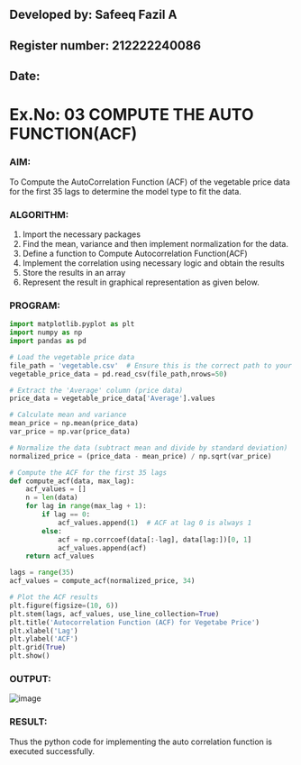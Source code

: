 ## Developed by: Safeeq Fazil A
## Register number: 212222240086
## Date:

# Ex.No: 03   COMPUTE THE AUTO FUNCTION(ACF)

 ### AIM:
To Compute the AutoCorrelation Function (ACF) of the vegetable price data for the first 35 lags to determine the model
type to fit the data.

### ALGORITHM:
1. Import the necessary packages
2. Find the mean, variance and then implement normalization for the data.
3. Define a function to Compute Autocorrelation Function(ACF)
4. Implement the correlation using necessary logic and obtain the results
5. Store the results in an array
6. Represent the result in graphical representation as given below.

### PROGRAM:
```py
import matplotlib.pyplot as plt
import numpy as np
import pandas as pd

# Load the vegetable price data
file_path = 'vegetable.csv'  # Ensure this is the correct path to your CSV file
vegetable_price_data = pd.read_csv(file_path,nrows=50)

# Extract the 'Average' column (price data)
price_data = vegetable_price_data['Average'].values

# Calculate mean and variance
mean_price = np.mean(price_data)
var_price = np.var(price_data)

# Normalize the data (subtract mean and divide by standard deviation)
normalized_price = (price_data - mean_price) / np.sqrt(var_price)

# Compute the ACF for the first 35 lags
def compute_acf(data, max_lag):
    acf_values = []
    n = len(data)
    for lag in range(max_lag + 1):
        if lag == 0:
            acf_values.append(1)  # ACF at lag 0 is always 1
        else:
            acf = np.corrcoef(data[:-lag], data[lag:])[0, 1]
            acf_values.append(acf)
    return acf_values

lags = range(35)
acf_values = compute_acf(normalized_price, 34)

# Plot the ACF results
plt.figure(figsize=(10, 6))
plt.stem(lags, acf_values, use_line_collection=True)
plt.title('Autocorrelation Function (ACF) for Vegetabe Price')
plt.xlabel('Lag')
plt.ylabel('ACF')
plt.grid(True)
plt.show()
```

### OUTPUT:
![image](https://github.com/user-attachments/assets/de1738a0-66e1-4c30-83d1-6a970aa8033f)


### RESULT:
Thus the python code for implementing the auto correlation function is executed successfully.
